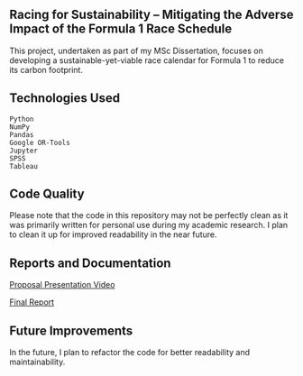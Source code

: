 ## Racing for Sustainability – Mitigating the Adverse Impact of the Formula 1 Race Schedule

This project, undertaken as part of my MSc Dissertation, focuses on developing a sustainable-yet-viable race calendar for Formula 1 to reduce its carbon footprint.

## Technologies Used

    Python
    NumPy
    Pandas
    Google OR-Tools
    Jupyter
    SPSS
    Tableau

## Code Quality

Please note that the code in this repository may not be perfectly clean as it was primarily written for personal use during my academic research. I plan to clean it up for improved readability in the near future.

## Reports and Documentation

[Proposal Presentation Video](https://vimeo.com/923505201)

[Final Report](https://drive.google.com/file/d/1RbwSdI_-zvATe3OcklN12PDHGd7Zj7mo/view)

## Future Improvements

In the future, I plan to refactor the code for better readability and maintainability.
